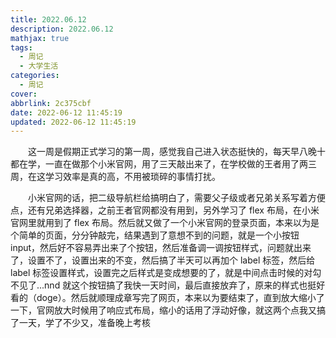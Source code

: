 ```yaml
---
title: 2022.06.12
description: 2022.06.12
mathjax: true
tags:
  - 周记
  - 大学生活
categories:
  - 周记
cover: 
abbrlink: 2c375cbf
date: 2022-06-12 11:45:19
updated: 2022-06-12 11:45:19
---
```


&emsp;&emsp;这一周是假期正式学习的第一周，感觉我自己进入状态挺快的，每天早八晚十都在学，一直在做那个小米官网，用了三天敲出来了，在学校做的王者用了两三周，在这学习效率是真的高，不用被琐碎的事情打扰。

&emsp;&emsp;小米官网的话，把二级导航栏给搞明白了，需要父子级或者兄弟关系写着方便点，还有兄弟选择器，之前王者官网都没有用到，另外学习了 flex 布局，在小米官网里就用到了 flex 布局。然后就又做了一个小米官网的登录页面，本来以为是个简单的页面，分分钟敲完，结果遇到了意想不到的问题，就是一个小按钮 input，然后好不容易弄出来了个按钮，然后准备调一调按钮样式，问题就出来了，设置不了，设置出来的不变，然后搞了半天可以再加个 label 标签，然后给 label 标签设置样式，设置完之后样式是变成想要的了，就是中间点击时候的对勾不见了...nnd 就这个按钮搞了我快一天时间，最后直接放弃了，原来的样式也挺好看的（doge）。然后就顺理成章写完了网页，本来以为要结束了，直到放大缩小了一下，官网放大时候用了响应式布局，缩小的话用了浮动好像，就这两个点我又搞了一天，学了不少又，准备晚上考核

